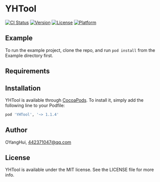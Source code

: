 # YHTool

[![CI Status](https://img.shields.io/travis/OYHHYO/YHTool.svg?style=flat)](https://travis-ci.org/OYHHYO/YHTool)
[![Version](https://img.shields.io/cocoapods/v/YHTool.svg?style=flat)](https://cocoapods.org/pods/YHTool)
[![License](https://img.shields.io/cocoapods/l/YHTool.svg?style=flat)](https://cocoapods.org/pods/YHTool)
[![Platform](https://img.shields.io/cocoapods/p/YHTool.svg?style=flat)](https://cocoapods.org/pods/YHTool)

## Example

To run the example project, clone the repo, and run `pod install` from the Example directory first.

## Requirements

## Installation

YHTool is available through [CocoaPods](https://cocoapods.org). To install
it, simply add the following line to your Podfile:

```ruby
pod 'YHTool', '~> 1.1.4'
```

## Author

OYangHui, 442371047@qq.com

## License

YHTool is available under the MIT license. See the LICENSE file for more info.
